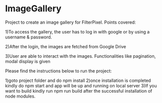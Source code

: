# ImageGallery
Project to create an image gallery for FilterPixel. Points covered:

1)To access the gallery, the user has to log in with google or by using a username & password.

2)After the login, the images are fetched from Google Drive

3)User are able to interact with the images. Functionalities like pagination, modal display is given

Please find the instructions below to run the project:

1)goto project folder and do npm install
2)once installation is completed kindly do npm start and app will be up and running on local server
3)If you want to build kindly run npm run build after the successful installation of node modules.

